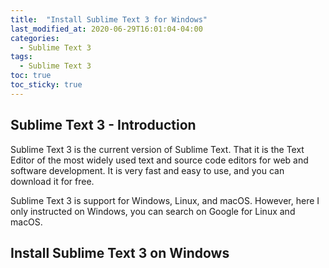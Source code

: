 ```yaml
---
title:  "Install Sublime Text 3 for Windows"
last_modified_at: 2020-06-29T16:01:04-04:00
categories: 
  - Sublime Text 3
tags:
  - Sublime Text 3
toc: true
toc_sticky: true
---
```


## Sublime Text 3 - Introduction

Sublime Text 3 is the current version of Sublime Text. That it is the Text Editor of the most widely used text and source code editors for web and software development. It is very fast and easy to use, and you can download it for free.

Sublime Text 3 is support for Windows, Linux, and macOS. However, here I only instructed on Windows, you can search on Google  for Linux and macOS.

## Install Sublime Text 3 on Windows